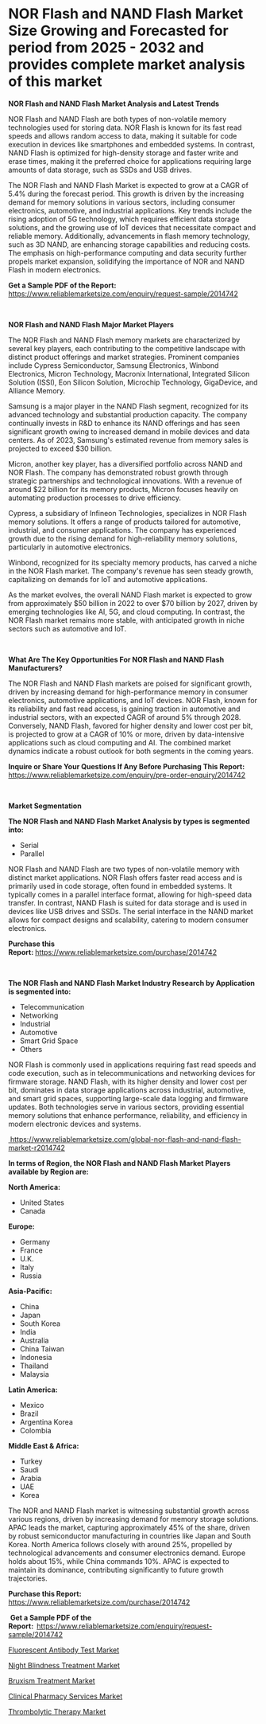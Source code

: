<p><h1>NOR Flash and NAND Flash Market Size Growing and Forecasted for period from 2025 - 2032 and provides complete market analysis of this market</h1></p><p><strong>NOR Flash and NAND Flash Market Analysis and Latest Trends</strong></p>
<p><p>NOR Flash and NAND Flash are both types of non-volatile memory technologies used for storing data. NOR Flash is known for its fast read speeds and allows random access to data, making it suitable for code execution in devices like smartphones and embedded systems. In contrast, NAND Flash is optimized for high-density storage and faster write and erase times, making it the preferred choice for applications requiring large amounts of data storage, such as SSDs and USB drives.</p><p>The NOR Flash and NAND Flash Market is expected to grow at a CAGR of 5.4% during the forecast period. This growth is driven by the increasing demand for memory solutions in various sectors, including consumer electronics, automotive, and industrial applications. Key trends include the rising adoption of 5G technology, which requires efficient data storage solutions, and the growing use of IoT devices that necessitate compact and reliable memory. Additionally, advancements in flash memory technology, such as 3D NAND, are enhancing storage capabilities and reducing costs. The emphasis on high-performance computing and data security further propels market expansion, solidifying the importance of NOR and NAND Flash in modern electronics.</p></p>
<p><strong>Get a Sample PDF of the Report:&nbsp;</strong> <a href="https://www.reliablemarketsize.com/enquiry/request-sample/2014742?utm_campaign=3117&utm_medium=2&utm_source=Github&utm_content=ia&utm_term=06042025&utm_id=nor-flash-and-nand-flash">https://www.reliablemarketsize.com/enquiry/request-sample/2014742</a></p>
<p>&nbsp;</p>
<p><strong>NOR Flash and NAND Flash Major Market Players</strong></p>
<p><p>The NOR Flash and NAND Flash memory markets are characterized by several key players, each contributing to the competitive landscape with distinct product offerings and market strategies. Prominent companies include Cypress Semiconductor, Samsung Electronics, Winbond Electronics, Micron Technology, Macronix International, Integrated Silicon Solution (ISSI), Eon Silicon Solution, Microchip Technology, GigaDevice, and Alliance Memory.</p><p>Samsung is a major player in the NAND Flash segment, recognized for its advanced technology and substantial production capacity. The company continually invests in R&D to enhance its NAND offerings and has seen significant growth owing to increased demand in mobile devices and data centers. As of 2023, Samsung's estimated revenue from memory sales is projected to exceed $30 billion.</p><p>Micron, another key player, has a diversified portfolio across NAND and NOR Flash. The company has demonstrated robust growth through strategic partnerships and technological innovations. With a revenue of around $22 billion for its memory products, Micron focuses heavily on automating production processes to drive efficiency.</p><p>Cypress, a subsidiary of Infineon Technologies, specializes in NOR Flash memory solutions. It offers a range of products tailored for automotive, industrial, and consumer applications. The company has experienced growth due to the rising demand for high-reliability memory solutions, particularly in automotive electronics.</p><p>Winbond, recognized for its specialty memory products, has carved a niche in the NOR Flash market. The company's revenue has seen steady growth, capitalizing on demands for IoT and automotive applications.</p><p>As the market evolves, the overall NAND Flash market is expected to grow from approximately $50 billion in 2022 to over $70 billion by 2027, driven by emerging technologies like AI, 5G, and cloud computing. In contrast, the NOR Flash market remains more stable, with anticipated growth in niche sectors such as automotive and IoT.</p></p>
<p>&nbsp;</p>
<p><strong>What Are The Key Opportunities For NOR Flash and NAND Flash Manufacturers?</strong></p>
<p><p>The NOR Flash and NAND Flash markets are poised for significant growth, driven by increasing demand for high-performance memory in consumer electronics, automotive applications, and IoT devices. NOR Flash, known for its reliability and fast read access, is gaining traction in automotive and industrial sectors, with an expected CAGR of around 5% through 2028. Conversely, NAND Flash, favored for higher density and lower cost per bit, is projected to grow at a CAGR of 10% or more, driven by data-intensive applications such as cloud computing and AI. The combined market dynamics indicate a robust outlook for both segments in the coming years.</p></p>
<p><strong>Inquire or Share Your Questions If Any Before Purchasing This Report:</strong> <a href="https://www.reliablemarketsize.com/enquiry/pre-order-enquiry/2014742?utm_campaign=3117&utm_medium=2&utm_source=Github&utm_content=ia&utm_term=06042025&utm_id=nor-flash-and-nand-flash">https://www.reliablemarketsize.com/enquiry/pre-order-enquiry/2014742</a></p>
<p>&nbsp;</p>
<p><strong>Market Segmentation</strong></p>
<p><strong>The NOR Flash and NAND Flash Market Analysis by types is segmented into:</strong></p>
<p><ul><li>Serial</li><li>Parallel</li></ul></p>
<p><p>NOR Flash and NAND Flash are two types of non-volatile memory with distinct market applications. NOR Flash offers faster read access and is primarily used in code storage, often found in embedded systems. It typically comes in a parallel interface format, allowing for high-speed data transfer. In contrast, NAND Flash is suited for data storage and is used in devices like USB drives and SSDs. The serial interface in the NAND market allows for compact designs and scalability, catering to modern consumer electronics.</p></p>
<p><strong>Purchase this Report:&nbsp;</strong><a href="https://www.reliablemarketsize.com/purchase/2014742?utm_campaign=3117&utm_medium=2&utm_source=Github&utm_content=ia&utm_term=06042025&utm_id=nor-flash-and-nand-flash">https://www.reliablemarketsize.com/purchase/2014742</a></p>
<p>&nbsp;</p>
<p><strong>The NOR Flash and NAND Flash Market Industry Research by Application is segmented into:</strong></p>
<p><ul><li>Telecommunication</li><li>Networking</li><li>Industrial</li><li>Automotive</li><li>Smart Grid Space</li><li>Others</li></ul></p>
<p><p>NOR Flash is commonly used in applications requiring fast read speeds and code execution, such as in telecommunications and networking devices for firmware storage. NAND Flash, with its higher density and lower cost per bit, dominates in data storage applications across industrial, automotive, and smart grid spaces, supporting large-scale data logging and firmware updates. Both technologies serve in various sectors, providing essential memory solutions that enhance performance, reliability, and efficiency in modern electronic devices and systems.</p></p>
<p><a href="https://www.reliablemarketsize.com/global-nor-flash-and-nand-flash-market-r2014742?utm_campaign=3117&utm_medium=2&utm_source=Github&utm_content=ia&utm_term=06042025&utm_id=nor-flash-and-nand-flash">&nbsp;https://www.reliablemarketsize.com/global-nor-flash-and-nand-flash-market-r2014742</a></p>
<p><strong>In terms of Region, the NOR Flash and NAND Flash Market Players available by Region are:</strong></p>
<p>
    <p> <strong> North America: </strong>
        <ul>
            <li>United States</li>
            <li>Canada</li>
        </ul>
        </p> 
    <p> <strong> Europe: </strong>
        <ul>
            <li>Germany</li>
            <li>France</li>
            <li>U.K.</li>
            <li>Italy</li>
            <li>Russia</li>
        </ul>
        </p> 
    <p> <strong> Asia-Pacific: </strong>
        <ul>
            <li>China</li>
            <li>Japan</li>
            <li>South Korea</li>
            <li>India</li>
            <li>Australia</li>
            <li>China Taiwan</li>
            <li>Indonesia</li>
            <li>Thailand</li>
            <li>Malaysia</li>
        </ul>
        </p> 
    <p> <strong> Latin America: </strong>
        <ul>
            <li>Mexico</li>
            <li>Brazil</li>
            <li>Argentina Korea</li>
            <li>Colombia</li>
        </ul>
        </p> 
    <p> <strong> Middle East & Africa: </strong>
        <ul>
            <li>Turkey</li>
            <li>Saudi</li>
            <li>Arabia</li>
            <li>UAE</li>
            <li>Korea</li>
        </ul>
    </p>
    </p>
<p><p>The NOR and NAND Flash market is witnessing substantial growth across various regions, driven by increasing demand for memory storage solutions. APAC leads the market, capturing approximately 45% of the share, driven by robust semiconductor manufacturing in countries like Japan and South Korea. North America follows closely with around 25%, propelled by technological advancements and consumer electronics demand. Europe holds about 15%, while China commands 10%. APAC is expected to maintain its dominance, contributing significantly to future growth trajectories.</p></p>
<p><strong>Purchase this Report: </strong><a href="https://www.reliablemarketsize.com/purchase/2014742?utm_campaign=3117&utm_medium=2&utm_source=Github&utm_content=ia&utm_term=06042025&utm_id=nor-flash-and-nand-flash">https://www.reliablemarketsize.com/purchase/2014742</a></p>
<p>&nbsp;<strong>Get a Sample PDF of the Report:&nbsp;&nbsp;</strong><a href="https://www.reliablemarketsize.com/enquiry/request-sample/2014742?utm_campaign=3117&utm_medium=2&utm_source=Github&utm_content=ia&utm_term=06042025&utm_id=nor-flash-and-nand-flash">https://www.reliablemarketsize.com/enquiry/request-sample/2014742</a></p>
<p><strong></strong></p>
<p><p><a href="https://www.linkedin.com/pulse/fluorescent-antibody-test-market-analysis-current-trends-14wse?utm_campaign=3117&utm_medium=2&utm_source=Github&utm_content=ia&utm_term=06042025&utm_id=nor-flash-and-nand-flash">Fluorescent Antibody Test Market</a></p><p><a href="https://www.linkedin.com/pulse/astudy-onthe-global-night-blindness-treatment-market-includinginformation-3afee?utm_campaign=3117&utm_medium=2&utm_source=Github&utm_content=ia&utm_term=06042025&utm_id=nor-flash-and-nand-flash">Night Blindness Treatment Market</a></p><p><a href="https://www.linkedin.com/pulse/bruxism-treatment-market-research-report-exploring-size-revenue-u4j1e?utm_campaign=3117&utm_medium=2&utm_source=Github&utm_content=ia&utm_term=06042025&utm_id=nor-flash-and-nand-flash">Bruxism Treatment Market</a></p><p><a href="https://www.linkedin.com/pulse/clinical-pharmacy-services-market-size-cagr-106-current-2s8be?utm_campaign=3117&utm_medium=2&utm_source=Github&utm_content=ia&utm_term=06042025&utm_id=nor-flash-and-nand-flash">Clinical Pharmacy Services Market</a></p><p><a href="https://www.linkedin.com/pulse/investor-insights-thrombolytic-therapy-market-projected-7cupe?utm_campaign=3117&utm_medium=2&utm_source=Github&utm_content=ia&utm_term=06042025&utm_id=nor-flash-and-nand-flash">Thrombolytic Therapy Market</a></p></p>